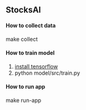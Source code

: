## StocksAI

#### How to collect data
make collect

#### How to train model
1. [install tensorflow](https://www.tensorflow.org/install/pip)
2. python model/src/train.py

#### How to run app
make run-app
